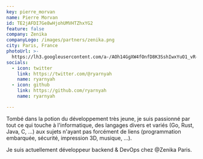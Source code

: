 ```yaml
---
key: pierre_morvan
name: Pierre Morvan
id: TE2jAFDI7Ge8wHjohUMVHTZhxYG2
feature: false
company: Zenika
companyLogo: /images/partners/zenika.png
city: Paris, France
photoUrl: >-
  https://lh3.googleusercontent.com/a-/AOh14GgXW4fOnfD8K3SshIwxYuO1_vR-0fvJ4ipXGQ6I
socials:
  - icon: twitter
    link: https://twitter.com/@ryarnyah
    name: ryarnyah
  - icon: github
    link: https://github.com/ryarnyah
    name: ryarnyah

---
```


Tombé dans la potion du développement très jeune, je suis passionné par tout ce qui touche à l'informatique, des langages divers et variés (Go, Rust, Java, C, ...) aux sujets n'ayant pas forcément de liens (programmation embarquée, sécurité, impression 3D, musique, ...).

Je suis actuellement développeur backend & DevOps chez @Zenika Paris.
